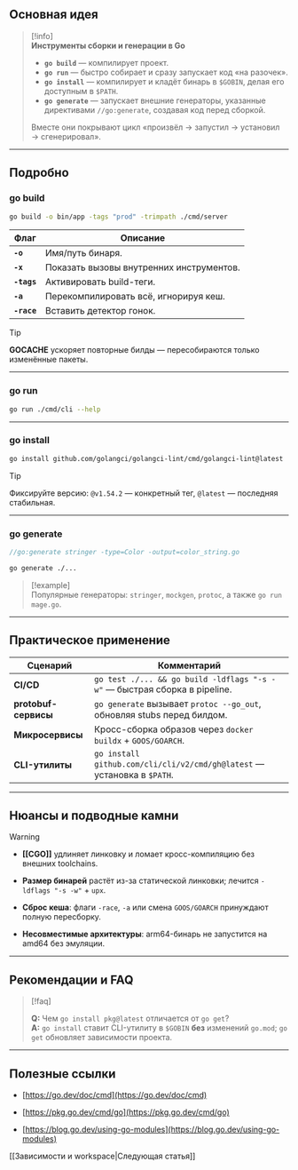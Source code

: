 ## Основная идея

> [!info]  
> **Инструменты сборки и генерации в Go**  
>   
> - **`go build`** — компилирует проект.  
> - **`go run`** — быстро собирает и сразу запускает код «на разочек».  
> - **`go install`** — компилирует и кладёт бинарь в `$GOBIN`, делая его доступным в `$PATH`.  
> - **`go generate`** — запускает внешние генераторы, указанные директивами `//go:generate`, создавая код перед сборкой.  
>   
> Вместе они покрывают цикл «произвёл → запустил → установил → сгенерировал».

---

## Подробно

### go build

```bash
go build -o bin/app -tags "prod" -trimpath ./cmd/server
````

|Флаг|Описание|
|---|---|
|**`-o`**|Имя/путь бинаря.|
|**`-x`**|Показать вызовы внутренних инструментов.|
|**`-tags`**|Активировать build-теги.|
|**`-a`**|Перекомпилировать всё, игнорируя кеш.|
|**`-race`**|Вставить детектор гонок.|

> [!tip]  
> **GOCACHE** ускоряет повторные билды — пересобираются только изменённые пакеты.

---

### go run

```bash
go run ./cmd/cli --help
```

---

### go install

```bash
go install github.com/golangci/golangci-lint/cmd/golangci-lint@latest
```

> [!tip]  
> Фиксируйте версию: `@v1.54.2` — конкретный тег, `@latest` — последняя стабильная.

---

### go generate

```go
//go:generate stringer -type=Color -output=color_string.go
```

```bash
go generate ./...
```

> [!example]  
> Популярные генераторы: `stringer`, `mockgen`, `protoc`, а также `go run mage.go`.

---

## Практическое применение

|Сценарий|Комментарий|
|---|---|
|**CI/CD**|`go test ./... && go build -ldflags "-s -w"` — быстрая сборка в pipeline.|
|**protobuf-сервисы**|`go generate` вызывает `protoc --go_out`, обновляя stubs перед билдом.|
|**Микросервисы**|Кросс-сборка образов через `docker buildx` + `GOOS/GOARCH`.|
|**CLI-утилиты**|`go install github.com/cli/cli/v2/cmd/gh@latest` — установка в `$PATH`.|

---

## Нюансы и подводные камни

> [!warning]
> 
> - **[[CGO]]** удлиняет линковку и ломает кросс-компиляцию без внешних toolchains.
>     
> - **Размер бинарей** растёт из-за статической линковки; лечится `-ldflags "-s -w"` + `upx`.
>     
> - **Сброс кеша**: флаги `-race`, `-a` или смена `GOOS/GOARCH` принуждают полную пересборку.
>     
> - **Несовместимые архитектуры**: arm64-бинарь не запустится на amd64 без эмуляции.
>     

---

## Рекомендации и FAQ

> [!faq]  
> 
> **Q:** Чем `go install pkg@latest` отличается от `go get`?  
> **A:** `go install` ставит CLI-утилиту в `$GOBIN` **без** изменений `go.mod`; `go get` обновляет зависимости проекта.

---

## Полезные ссылки

- [https://go.dev/doc/cmd](https://go.dev/doc/cmd)
    
- [https://pkg.go.dev/cmd/go](https://pkg.go.dev/cmd/go)
    
- [https://blog.go.dev/using-go-modules](https://blog.go.dev/using-go-modules)
    

[[Зависимости и workspace|Следующая статья]]